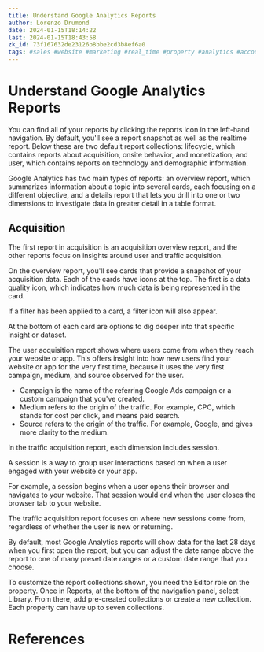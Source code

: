 ```yaml
---
title: Understand Google Analytics Reports
author: Lorenzo Drumond
date: 2024-01-15T18:14:22
last: 2024-01-15T18:43:58
zk_id: 73f167632de23126b8bbe2cd3b8ef6a0
tags: #sales #website #marketing #real_time #property #analytics #account #mobile #reports #tag #ga4 #data_stream #structure #advertising #data #google #firebase #recorded
---
```



# Understand Google Analytics Reports
You can find all of your reports by clicking the reports icon in the left-hand
navigation. By default, you'll see a report snapshot as well as the realtime
report. Below these are two default report collections: lifecycle, which
contains reports about acquisition, onsite behavior, and monetization; and
user, which contains reports on technology and demographic information.


Google Analytics has two main types of reports: an overview report, which summarizes information about a topic into several cards, each focusing on a different objective, and a details report that lets you drill into one or two dimensions to investigate data in greater detail in a table format.

## Acquisition
The first report in acquisition is an acquisition overview report, and the other reports focus on insights around user and traffic acquisition.

On the overview report, you'll see cards that provide a snapshot of your acquisition data. Each of the cards have icons at the top. The first is a data quality icon, which indicates how much data is being represented in the card.

If a filter has been applied to a card, a filter icon will also appear.

At the bottom of each card are options to dig deeper into that specific insight or dataset.

The user acquisition report shows where users come from when they reach your website or app. This offers insight into how new users find your website or app for the very first time, because it uses the very first campaign, medium, and source observed for the user.
- Campaign is the name of the referring Google Ads campaign or a custom campaign that you've created.
- Medium refers to the origin of the traffic. For example, CPC, which stands for cost per click, and means paid search.
- Source refers to the origin of the traffic. For example, Google, and gives more clarity to the medium.


In the traffic acquisition report, each dimension includes session.

A session is a way to group user interactions based on when a user engaged with your website or your app.

For example, a session begins when a user opens their browser and navigates to your website. That session would end when the user closes the browser tab to your website.

The traffic acquisition report focuses on where new sessions come from, regardless of whether the user is new or returning.

 By default, most Google Analytics reports will show data for the last 28 days when you first open the report, but you can adjust the date range above the report to one of many preset date ranges or a custom date range that you choose.


To customize the report collections shown, you need the Editor role on the
property. Once in Reports, at the bottom of the navigation panel, select
Library. From there, add pre-created collections or create a new collection.
Each property can have up to seven collections.

# References
